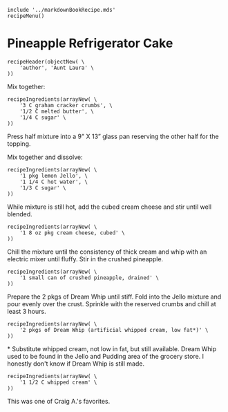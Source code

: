 ~~~ markdown-script
include '../markdownBookRecipe.mds'
recipeMenu()
~~~

# Pineapple Refrigerator Cake

~~~ markdown-script
recipeHeader(objectNew( \
    'author', 'Aunt Laura' \
))
~~~

Mix together:

~~~ markdown-script
recipeIngredients(arrayNew( \
    '3 C graham cracker crumbs', \
    '1/2 C melted butter', \
    '1/4 C sugar' \
))
~~~

Press half mixture into a 9" X 13” glass pan reserving the other half for the topping.

Mix together and dissolve:

~~~ markdown-script
recipeIngredients(arrayNew( \
    '1 pkg lemon Jello', \
    '1 1/4 C hot water', \
    '1/3 C sugar' \
))
~~~

While mixture is still hot, add the cubed cream cheese and stir until well blended.

~~~ markdown-script
recipeIngredients(arrayNew( \
    '1 8 oz pkg cream cheese, cubed' \
))
~~~

Chill the mixture until the consistency of thick cream and whip with an electric mixer until fluffy.
Stir in the crushed pineapple.

~~~ markdown-script
recipeIngredients(arrayNew( \
    '1 small can of crushed pineapple, drained' \
))
~~~

Prepare the 2 pkgs of Dream Whip until stiff. Fold into the Jello mixture and pour evenly over the
crust. Sprinkle with the reserved crumbs and chill at least 3 hours.

~~~ markdown-script
recipeIngredients(arrayNew( \
    '2 pkgs of Dream Whip (artificial whipped cream, low fat*)' \
))
~~~

\* Substitute whipped cream, not low in fat, but still available. Dream Whip used to be found in the
Jello and Pudding area of the grocery store. I honestly don't know if Dream Whip is still made.

~~~ markdown-script
recipeIngredients(arrayNew( \
    '1 1/2 C whipped cream' \
))
~~~

This was one of Craig A.'s favorites.
